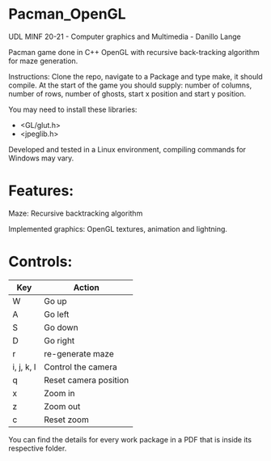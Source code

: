 # Pacman_OpenGL
UDL MINF 20-21 - Computer graphics and Multimedia - Danillo Lange

Pacman game done in C++ OpenGL with recursive back-tracking algorithm for maze generation.

Instructions: Clone the repo, navigate to a Package and type make, it should compile.
At the start of the game you should supply: number of columns, number of rows, number of ghosts, start x position and start y position.

You may need to install these libraries:

- <GL/glut.h>
- <jpeglib.h>

Developed and tested in a Linux environment, compiling commands for Windows may vary.


# Features:
Maze: Recursive backtracking algorithm

Implemented graphics: OpenGL textures, animation and lightning.

# Controls:
| Key | Action |
|---|---|
| W   | Go up  |
| A   |  Go left|
| S   | Go down |
| D   | Go right |
| r   | re-generate maze |
| i, j, k, l | Control the camera |
| q | Reset camera position |
| x | Zoom in |
| z | Zoom out |
| c | Reset zoom |

You can find the details for every work package in a PDF that is inside its respective folder.
